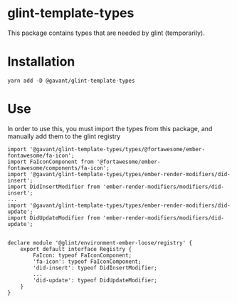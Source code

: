 # glint-template-types

This package contains types that are needed by glint (temporarily).

# Installation

`yarn add -D @gavant/glint-template-types`

# Use

In order to use this, you must import the types from this package, and manually add them to the glint registry

```
import '@gavant/glint-template-types/types/@fortawesome/ember-fontawesome/fa-icon';
import FaIconComponent from '@fortawesome/ember-fontawesome/components/fa-icon';
import '@gavant/glint-template-types/types/ember-render-modifiers/did-insert';
import DidInsertModifier from 'ember-render-modifiers/modifiers/did-insert';
...
import '@gavant/glint-template-types/types/ember-render-modifiers/did-update';
import DidUpdateModifier from 'ember-render-modifiers/modifiers/did-update';


declare module '@glint/environment-ember-loose/registry' {
    export default interface Registry {
        FaIcon: typeof FaIconComponent;
        'fa-icon': typeof FaIconComponent;
        'did-insert': typeof DidInsertModifier;
        ...
        'did-update': typeof DidUpdateModifier;
    }
}

```
